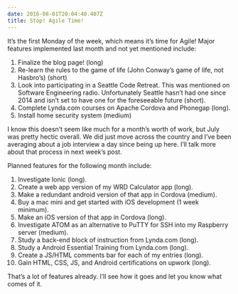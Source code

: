 ```yaml
---
date: 2016-08-01T20:04:40.407Z
title: Stop! Agile Time!
---
```



It’s the first Monday of the week, which means it’s time for Agile! Major features implemented last month and not yet
mentioned include:

1. Finalize the blog page! (long)
2. Re-learn the rules to the game of life (John Conway’s game of life, not Hasbro’s) (short)
3. Look into participating in a Seattle Code Retreat.  This was mentioned on Software Engineering radio. 
 Unfortunately Seattle hasn’t had one since 2014 and isn’t set to have one for the foreseeable future (short).
4. Complete Lynda.com courses on Apache Cordova and Phonegap (long).
5. Install home security system (medium)

I know this doesn’t seem like much for a month’s worth of work, but July was pretty hectic overall.  We did just move
across the country and I’ve been averaging about a job interview a day since being up here. I’ll talk more about that
process in next week’s post. 

Planned features for the following month include:

1. Investigate Ionic (long).
2. Create a web app version of my WRD Calculator app (long).
3. Make a redundant android version of that app in Cordova (medium).
4. Buy a mac mini and get started with iOS development (1 week minimum).
5. Make an iOS version of that app in Cordova (long).
6. Investigate ATOM as an alternative to PuTTY for SSH into my Raspberry server (medium).
7. Study a back-end block of instruction from Lynda.com (long).
8. Study a Android Essential Training from Lynda.com (long).
9. Create a JS/HTML comments bar for each of my entries (long).
10. Gain HTML, CSS, JS, and Android certifications on upwork (long).

That’s a lot of features already.  I’ll see how it goes and let you know what comes of it.


